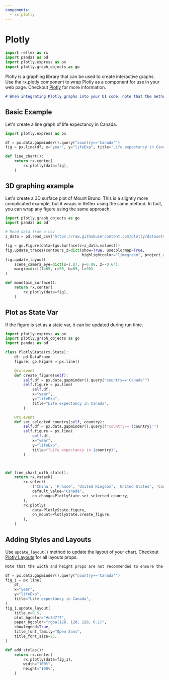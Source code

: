 ```yaml
---
components:
  - rx.plotly
---
```


# Plotly

```python exec
import reflex as rx
import pandas as pd
import plotly.express as px
import plotly.graph_objects as go
```

Plotly is a graphing library that can be used to create interactive graphs. Use the rx.plotly component to wrap Plotly as a component for use in your web page. Checkout [Plotly](https://plotly.com/graphing-libraries/) for more information.

```md alert info
# When integrating Plotly graphs into your UI code, note that the method for displaying the graph differs from a regular Python script. Instead of using `fig.show()`, use `rx.plotly(data=fig)` within your UI code to ensure the graph is properly rendered and displayed within the user interface
```

## Basic Example

Let's create a line graph of life expectancy in Canada.

```python demo exec
import plotly.express as px

df = px.data.gapminder().query("country=='Canada'")
fig = px.line(df, x="year", y="lifeExp", title='Life expectancy in Canada')

def line_chart():
    return rx.center(
        rx.plotly(data=fig),
    )
```

## 3D graphing example

Let's create a 3D surface plot of Mount Bruno. This is a slightly more complicated example, but it wraps in Reflex using the same method. In fact, you can wrap any figure using the same approach.

```python demo exec
import plotly.graph_objects as go
import pandas as pd

# Read data from a csv
z_data = pd.read_csv('https://raw.githubusercontent.com/plotly/datasets/master/api_docs/mt_bruno_elevation.csv')

fig = go.Figure(data=[go.Surface(z=z_data.values)])
fig.update_traces(contours_z=dict(show=True, usecolormap=True,
                                  highlightcolor="limegreen", project_z=True))
fig.update_layout(
    scene_camera_eye=dict(x=1.87, y=0.88, z=-0.64),
    margin=dict(l=65, r=50, b=65, t=90)
)

def mountain_surface():
    return rx.center(
        rx.plotly(data=fig),
    )
```

## Plot as State Var

If the figure is set as a state var, it can be updated during run time.

```python demo exec
import plotly.express as px
import plotly.graph_objects as go
import pandas as pd

class PlotlyState(rx.State):
    df: pd.DataFrame
    figure: go.Figure = px.line()

    @rx.event
    def create_figure(self):
        self.df = px.data.gapminder().query("country=='Canada'")
        self.figure = px.line(
            self.df,
            x="year",
            y="lifeExp",
            title="Life expectancy in Canada",
        )

    @rx.event
    def set_selected_country(self, country):
        self.df = px.data.gapminder().query(f"country=='{country}'")
        self.figure = px.line(
            self.df,
            x="year",
            y="lifeExp",
            title=f"Life expectancy in {country}",
        )



def line_chart_with_state():
    return rx.vstack(
        rx.select(
            ['China', 'France', 'United Kingdom', 'United States', 'Canada'],
            default_value="Canada",
            on_change=PlotlyState.set_selected_country,
        ),
        rx.plotly(
            data=PlotlyState.figure,
            on_mount=PlotlyState.create_figure,
        ),
    )
```

## Adding Styles and Layouts

Use `update_layout()` method to update the layout of your chart. Checkout [Plotly Layouts](https://plotly.com/python/reference/layout/) for all layouts props.

```md alert info
Note that the width and height props are not recommended to ensure the plot remains size responsive to its container. The size of plot will be determined by it's outer container.
```

```python demo exec
df = px.data.gapminder().query("country=='Canada'")
fig_1 = px.line(
    df,
    x="year",
    y="lifeExp",
    title="Life expectancy in Canada",
)
fig_1.update_layout(
    title_x=0.5,
    plot_bgcolor="#c3d7f7",
    paper_bgcolor="rgba(128, 128, 128, 0.1)",
    showlegend=True,
    title_font_family="Open Sans",
    title_font_size=25,
)

def add_styles():
    return rx.center(
        rx.plotly(data=fig_1),
        width="100%",
        height="100%",
    )
```

